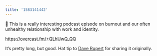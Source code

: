 ```yaml
---
title: '1583141442'
---
```

🔗 This is a really interesting podcast episode on burnout and our often unhealthy relationship with work and identity.

<https://overcast.fm/+QLhUwQ_QQ>

It’s pretty long, but good. Hat tip to [Dave Rupert](//daverupert.com) for sharing it originally. 
